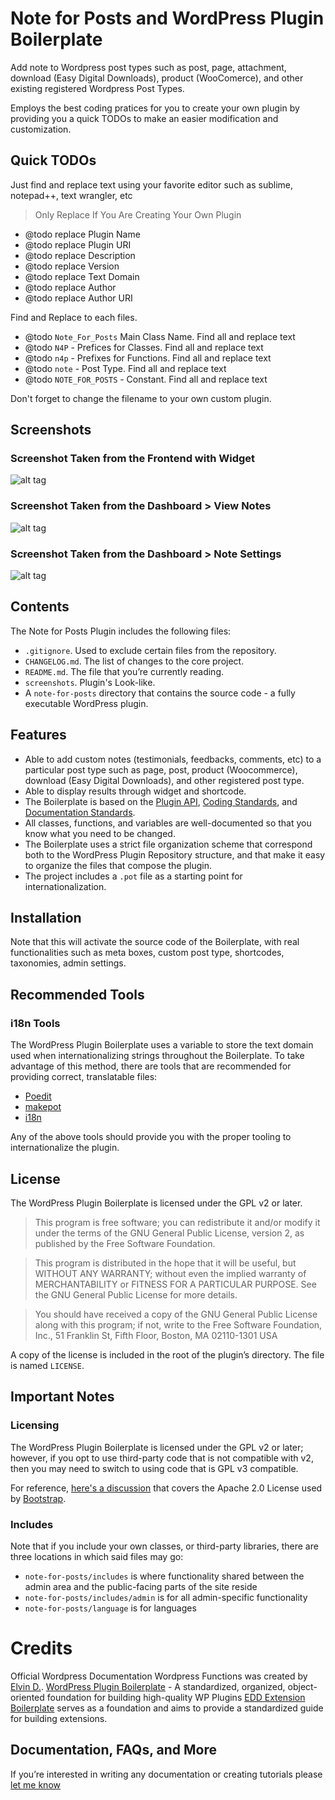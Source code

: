 # Note for Posts and WordPress Plugin Boilerplate

Add note to Wordpress post types such as post, page, attachment, download (Easy Digital Downloads), product (WooComerce), and other existing registered Wordpress Post Types.

Employs the best coding pratices for you to create your own plugin by providing you a quick TODOs to make an easier modification and customization.

## Quick TODOs
Just find and replace text using your favorite editor such as sublime, notepad++, text wrangler, etc
> Only Replace If You Are Creating Your Own Plugin
 * @todo replace Plugin Name
 * @todo replace Plugin URI
 * @todo replace Description
 * @todo replace Version
 * @todo replace Text Domain
 * @todo replace Author
 * @todo replace Author URI

Find and Replace to each files.
 * @todo `Note_For_Posts` Main Class Name. Find all and replace text
 * @todo `N4P` - Prefices for Classes. Find all and replace text
 * @todo `n4p` - Prefixes for Functions. Find all and replace text
 * @todo `note` - Post Type. Find all and replace text
 * @todo `NOTE_FOR_POSTS` - Constant. Find all and replace text

Don't forget to change the filename to your own custom plugin.

## Screenshots
### Screenshot Taken from the Frontend with Widget
![alt tag](https://raw.githubusercontent.com/esstat17/Note-For-Posts/master/note-for-posts/screenshots/screenshot-1.png)

### Screenshot Taken from the Dashboard > View Notes
![alt tag](https://raw.githubusercontent.com/esstat17/Note-For-Posts/master/note-for-posts/screenshots/screenshot-2.png)

### Screenshot Taken from the Dashboard > Note Settings
![alt tag](https://raw.githubusercontent.com/esstat17/Note-For-Posts/master/note-for-posts/screenshots/screenshot-3.png)

## Contents

The Note for Posts Plugin includes the following files:

* `.gitignore`. Used to exclude certain files from the repository.
* `CHANGELOG.md`. The list of changes to the core project.
* `README.md`. The file that you’re currently reading.
* `screenshots`. Plugin's Look-like.
* A `note-for-posts` directory that contains the source code - a fully executable WordPress plugin.

## Features
* Able to add custom notes (testimonials, feedbacks, comments, etc) to a particular post type such as page, post, product (Woocommerce), download (Easy Digital Downloads), and other registered post type.
* Able to display results through widget and shortcode.
* The Boilerplate is based on the [Plugin API](http://codex.wordpress.org/Plugin_API), [Coding Standards](http://codex.wordpress.org/WordPress_Coding_Standards), and [Documentation Standards](https://make.wordpress.org/core/handbook/best-practices/inline-documentation-standards/php/).
* All classes, functions, and variables are well-documented so that you know what you need to be changed.
* The Boilerplate uses a strict file organization scheme that correspond both to the WordPress Plugin Repository structure, and that make it easy to organize the files that compose the plugin.
* The project includes a `.pot` file as a starting point for internationalization.

## Installation

Note that this will activate the source code of the Boilerplate, with real functionalities such as meta boxes, custom post type, shortcodes, taxonomies, admin settings.

## Recommended Tools

### i18n Tools

The WordPress Plugin Boilerplate uses a variable to store the text domain used when internationalizing strings throughout the Boilerplate. To take advantage of this method, there are tools that are recommended for providing correct, translatable files:

* [Poedit](http://www.poedit.net/)
* [makepot](http://i18n.svn.wordpress.org/tools/trunk/)
* [i18n](https://github.com/grappler/i18n)

Any of the above tools should provide you with the proper tooling to internationalize the plugin.

## License

The WordPress Plugin Boilerplate is licensed under the GPL v2 or later.

> This program is free software; you can redistribute it and/or modify it under the terms of the GNU General Public License, version 2, as published by the Free Software Foundation.

> This program is distributed in the hope that it will be useful, but WITHOUT ANY WARRANTY; without even the implied warranty of MERCHANTABILITY or FITNESS FOR A PARTICULAR PURPOSE. See the GNU General Public License for more details.

> You should have received a copy of the GNU General Public License along with this program; if not, write to the Free Software Foundation, Inc., 51 Franklin St, Fifth Floor, Boston, MA 02110-1301 USA

A copy of the license is included in the root of the plugin’s directory. The file is named `LICENSE`.

## Important Notes

### Licensing

The WordPress Plugin Boilerplate is licensed under the GPL v2 or later; however, if you opt to use third-party code that is not compatible with v2, then you may need to switch to using code that is GPL v3 compatible.

For reference, [here's a discussion](http://make.wordpress.org/themes/2013/03/04/licensing-note-apache-and-gpl/) that covers the Apache 2.0 License used by [Bootstrap](http://twitter.github.io/bootstrap/).

### Includes

Note that if you include your own classes, or third-party libraries, there are three locations in which said files may go:

* `note-for-posts/includes` is where functionality shared between the admin area and the public-facing parts of the site reside
* `note-for-posts/includes/admin` is for all admin-specific functionality
* `note-for-posts/language` is for languages


# Credits
Official Wordpress Documentation
Wordpress Functions was created by [Elvin D.](https://twitter.com/esstat17).
[WordPress Plugin Boilerplate](https://github.com/DevinVinson/WordPress-Plugin-Boilerplate) - A standardized, organized, object-oriented foundation for building high-quality WP Plugins
[EDD Extension Boilerplate](https://github.com/easydigitaldownloads/EDD-Extension-Boilerplate) serves as a foundation and aims to provide a standardized guide for building extensions. 

## Documentation, FAQs, and More
If you’re interested in writing any documentation or creating tutorials please [let me know](http://innovedesigns.com/contact/)
